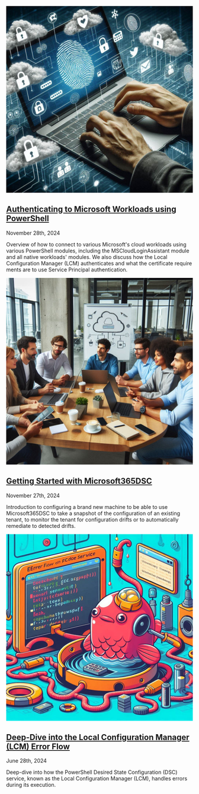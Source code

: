 <div class="article-listing">
    <img src="/blog/posts/2024/authenticating-with-powershell/authenticating-with-powershell.jpg" alt ="Authenticating to Microsoft Workloads using PowerShell" />
    <h2><a href="/blog/posts/2024/authenticating-with-powershell/index.html">Authenticating to Microsoft Workloads using PowerShell</a></h2>
    <div class="article-date">November 28th, 2024</div>
    <p>Overview of how to connect to various Microsoft's cloud workloads using various PowerShell modules, including the MSCloudLoginAssistant module and all native workloads' modules. We also discuss how the Local Configuration Manager (LCM) authenticates and what the certificate require ments are to use Service Principal authentication.</p>
</div>

<div class="article-listing">
    <img src="/blog/posts/2024/getting-started-m365dsc/gettingstartedm365dsc.jpg" alt ="Getting Started with Microsoft365DSC" />
    <h2><a href="/blog/posts/2024/getting-started-m365dsc/index.html">Getting Started with Microsoft365DSC</a></h2>
    <div class="article-date">November 27th, 2024</div>
    <p>Introduction to configuring a brand new machine to be able to use Microsoft365DSC to take a snapshot of the configuration of an existing tenant, to monitor the tenant for configuration drifts or to automatically remediate to detected drifts.</p>
</div>

<div class="article-listing">
    <img src="/blog/posts/2024/dsc-error-flow/dscerrorflow.jpg" alt ="DSC Error Flow" />
    <h2><a href="/blog/posts/2024/dsc-error-flow/dsc-error-flow/index.html">Deep-Dive into the Local Configuration Manager (LCM) Error Flow</a></h2>
    <div class="article-date">June 28th, 2024</div>
    <p>Deep-dive into how the PowerShell Desired State Configuration (DSC) service, known as the Local Configuration Manager (LCM), handles errors during its execution.</p>
</div>